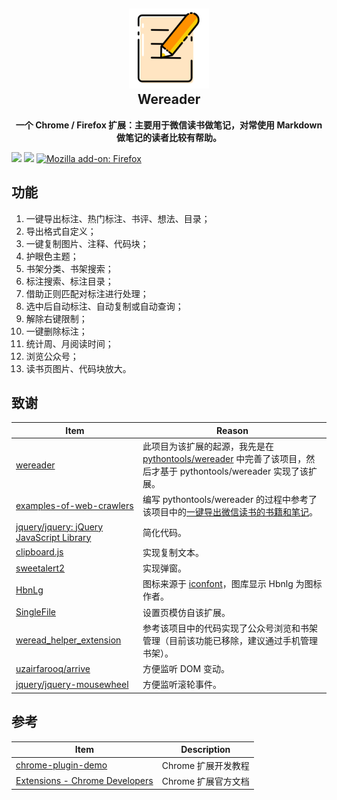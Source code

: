 <h2 align="center"><img src="res/README/icon128.png" height="128"><br>Wereader</h2>

<p align="center"><strong>一个 Chrome / Firefox 扩展：主要用于微信读书做笔记，对常使用 Markdown 做笔记的读者比较有帮助。</strong></p>

<!-- ## 安装 -->

[![](https://img.shields.io/badge/-Chrome-brightgreen?logo=GoogleChrome)](https://chrome.google.com/webstore/detail/%E5%BE%AE%E4%BF%A1%E8%AF%BB%E4%B9%A6%E7%AC%94%E8%AE%B0%E5%8A%A9%E6%89%8B/cmlenojlebcodibpdhmklglnbaghpdcg?hl=zh-CN) [![](https://img.shields.io/badge/-Edge-brightgreen?logo=MicrosoftEdge)](https://microsoftedge.microsoft.com/addons/detail/%E5%BE%AE%E4%BF%A1%E8%AF%BB%E4%B9%A6%E7%AC%94%E8%AE%B0%E5%8A%A9%E6%89%8B/iblnlnnpkbhnempmcbioeholmemingmo) [![Mozilla add\-on: Firefox](https://img.shields.io/badge/-Firefox-brightgreen?logo=FirefoxBrowser)](https://addons.mozilla.org/zh-CN/firefox/addon/%E5%BE%AE%E4%BF%A1%E8%AF%BB%E4%B9%A6%E7%AC%94%E8%AE%B0%E5%8A%A9%E6%89%8B/)

<!-- 不能访问 Chrome 网上应用店时按如下操作在 Chrome 上手动安装（注意：手动安装的扩展不会自动更新）：

1. 首先，下载 [wereader.zip](./wereader.zip)。下载好后解压到某个文件夹（比如 `wereader`）。

2. 接下来，进入 Chrome，在地址栏输入 `chrome://extensions/` 后回车，进入扩展管理页面。

3. 进入页面后，先打开 `开发者模式`，再点击 `加载已解压的扩展程序`，找到前面解压得到的文件夹 `wereader`，**单击**该文件夹，这时候文件夹被选中，点击 `选择文件夹` 即可。

[查看演示](./res/README/install.gif) -->

## 功能

1. 一键导出标注、热门标注、书评、想法、目录；
2. 导出格式自定义；
3. 一键复制图片、注释、代码块；
4. 护眼色主题；
5. 书架分类、书架搜索；
6. 标注搜索、标注目录；
7. 借助正则匹配对标注进行处理；
8. 选中后自动标注、自动复制或自动查询；
9. 解除右键限制；
10. 一键删除标注；
11. 统计周、月阅读时间；
12. 浏览公众号；
13. 读书页图片、代码块放大。

## 致谢

| Item                                                         | Reason                                                       |
| ------------------------------------------------------------ | ------------------------------------------------------------ |
| [wereader](https://github.com/arry-lee/wereader)             | 此项目为该扩展的起源，我先是在 [pythontools/wereader](https://github.com/liuhao326/pythontools/tree/master/wereader) 中完善了该项目，然后才基于 pythontools/wereader 实现了该扩展。 |
| [examples-of-web-crawlers](https://github.com/shengqiangzhang/examples-of-web-crawlers) | 编写 pythontools/wereader 的过程中参考了该项目中的[一键导出微信读书的书籍和笔记](https://github.com/shengqiangzhang/examples-of-web-crawlers/tree/master/12.%E4%B8%80%E9%94%AE%E5%AF%BC%E5%87%BA%E5%BE%AE%E4%BF%A1%E8%AF%BB%E4%B9%A6%E7%9A%84%E4%B9%A6%E7%B1%8D%E5%92%8C%E7%AC%94%E8%AE%B0)。 |
| [jquery/jquery: jQuery JavaScript Library](https://github.com/jquery/jquery) | 简化代码。                                                   |
| [clipboard.js](https://github.com/zenorocha/clipboard.js)    | 实现复制文本。                                               |
| [sweetalert2](https://github.com/sweetalert2/sweetalert2)    | 实现弹窗。                                                   |
| [HbnLg](https://www.iconfont.cn/user/detail?spm=a313x.7781069.1998910419.dcc7d6115&userViewType=collections&uid=4451423) | 图标来源于 [iconfont](https://www.iconfont.cn/collections/index?spm=a313x.7781069.1998910419.3)，图库显示 Hbnlg 为图标作者。 |
| [SingleFile](https://github.com/gildas-lormeau/SingleFile)   | 设置页模仿自该扩展。                                         |
| [weread_helper_extension](https://github.com/ellipse42/weread_helper_extension) | 参考该项目中的代码实现了公众号浏览和书架管理（目前该功能已移除，建议通过手机管理书架）。 |
| [uzairfarooq/arrive](https://github.com/uzairfarooq/arrive)  | 方便监听 DOM 变动。                                          |
| [jquery/jquery\-mousewheel](https://github.com/jquery/jquery-mousewheel) | 方便监听滚轮事件。                                           |

## 参考

| Item                                                                            | Description         |
| ------------------------------------------------------------                    | ------------------- |
| [chrome-plugin-demo](https://github.com/sxei/chrome-plugin-demo)                | Chrome 扩展开发教程   |
| [Extensions - Chrome Developers](https://developer.chrome.com/docs/extensions/) | Chrome 扩展官方文档   |

